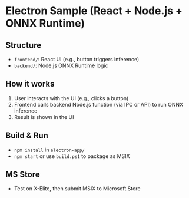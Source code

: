 # Electron Sample (React + Node.js + ONNX Runtime)

## Structure
- `frontend/`: React UI (e.g., button triggers inference)
- `backend/`: Node.js ONNX Runtime logic

## How it works
1. User interacts with the UI (e.g., clicks a button)
2. Frontend calls backend Node.js function (via IPC or API) to run ONNX inference
3. Result is shown in the UI

## Build & Run
- `npm install` in `electron-app/`
- `npm start` or use `build.ps1` to package as MSIX

## MS Store
- Test on X-Elite, then submit MSIX to Microsoft Store
